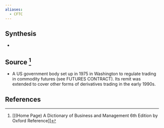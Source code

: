 ```yaml
---
aliases:
  - CFTC
---
```

## Synthesis
- 
## Source [^1]
- A US government body set up in 1975 in Washington to regulate trading in commodity futures (see FUTURES CONTRACT). Its remit was extended to cover other forms of derivatives trading in the early 1990s.
## References

[^1]: [[(Home Page) A Dictionary of Business and Management 6th Edition by Oxford Reference]]